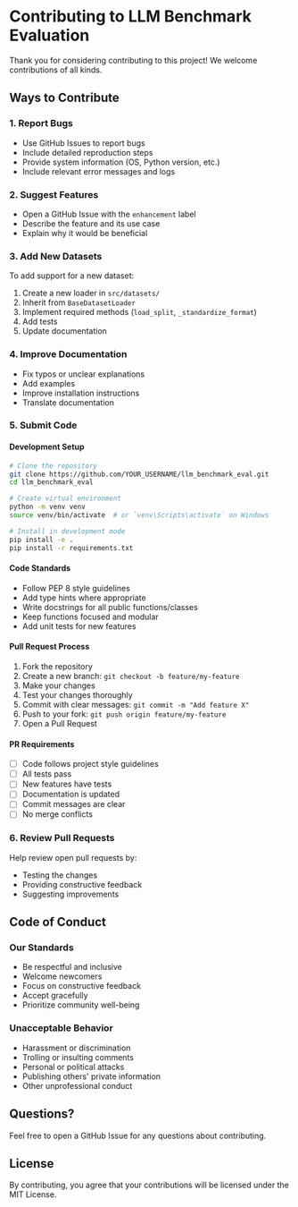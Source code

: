 # Contributing to LLM Benchmark Evaluation

Thank you for considering contributing to this project! We welcome contributions of all kinds.

## Ways to Contribute

### 1. Report Bugs
- Use GitHub Issues to report bugs
- Include detailed reproduction steps
- Provide system information (OS, Python version, etc.)
- Include relevant error messages and logs

### 2. Suggest Features
- Open a GitHub Issue with the `enhancement` label
- Describe the feature and its use case
- Explain why it would be beneficial

### 3. Add New Datasets
To add support for a new dataset:
1. Create a new loader in `src/datasets/`
2. Inherit from `BaseDatasetLoader`
3. Implement required methods (`load_split`, `_standardize_format`)
4. Add tests
5. Update documentation

### 4. Improve Documentation
- Fix typos or unclear explanations
- Add examples
- Improve installation instructions
- Translate documentation

### 5. Submit Code

#### Development Setup
```bash
# Clone the repository
git clone https://github.com/YOUR_USERNAME/llm_benchmark_eval.git
cd llm_benchmark_eval

# Create virtual environment
python -m venv venv
source venv/bin/activate  # or `venv\Scripts\activate` on Windows

# Install in development mode
pip install -e .
pip install -r requirements.txt
```

#### Code Standards
- Follow PEP 8 style guidelines
- Add type hints where appropriate
- Write docstrings for all public functions/classes
- Keep functions focused and modular
- Add unit tests for new features

#### Pull Request Process
1. Fork the repository
2. Create a new branch: `git checkout -b feature/my-feature`
3. Make your changes
4. Test your changes thoroughly
5. Commit with clear messages: `git commit -m "Add feature X"`
6. Push to your fork: `git push origin feature/my-feature`
7. Open a Pull Request

#### PR Requirements
- [ ] Code follows project style guidelines
- [ ] All tests pass
- [ ] New features have tests
- [ ] Documentation is updated
- [ ] Commit messages are clear
- [ ] No merge conflicts

### 6. Review Pull Requests
Help review open pull requests by:
- Testing the changes
- Providing constructive feedback
- Suggesting improvements

## Code of Conduct

### Our Standards
- Be respectful and inclusive
- Welcome newcomers
- Focus on constructive feedback
- Accept gracefully
- Prioritize community well-being

### Unacceptable Behavior
- Harassment or discrimination
- Trolling or insulting comments
- Personal or political attacks
- Publishing others' private information
- Other unprofessional conduct

## Questions?

Feel free to open a GitHub Issue for any questions about contributing.

## License

By contributing, you agree that your contributions will be licensed under the MIT License.

